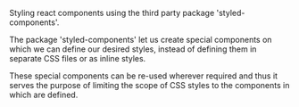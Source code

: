 Styling react components using the third party package 'styled-components'.

The package 'styled-components' let us create special components on which we can define our desired styles, instead of defining them in separate CSS files or as inline styles. 

These special components can be re-used wherever required and thus it serves the purpose of limiting the scope of CSS styles to the components in which are defined.
